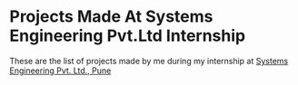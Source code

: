 # Projects Made At Systems Engineering Pvt.Ltd Internship

These are the list of projects made by me during my internship at [Systems Engineering Pvt. Ltd., Pune](https://systems-engineering.in/index.html)
